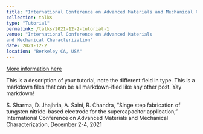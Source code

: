 ```yaml
---
title: "International Conference on Advanced Materials and Mechanical Characterization"
collection: talks
type: "Tutorial"
permalink: /talks/2021-12-2-tutorial-1
venue: "International Conference on Advanced Materials
and Mechanical Characterization"
date: 2021-12-2
location: "Berkeley CA, USA"
---
```


[More information here](http://exampleurl.com)

This is a description of your tutorial, note the different field in type. This is a markdown files that can be all markdown-ified like any other post. Yay markdown!

S. Sharma, D. Jhajhria, A. Saini, R. Chandra, “Singe step fabrication of tungsten nitride-based
electrode for the supercapacitor application,” International Conference on Advanced Materials
and Mechanical Characterization, December 2-4, 2021